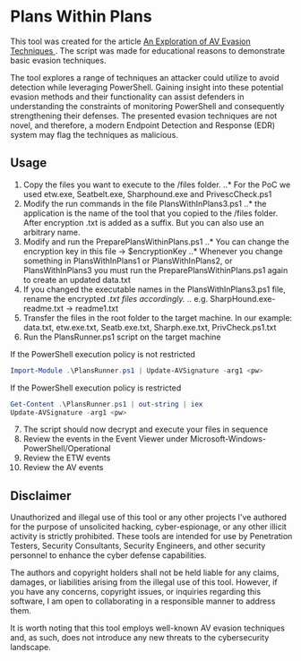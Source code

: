 # Plans Within Plans
This tool was created for the article [An Exploration of AV Evasion Techniques ](https://www.scip.ch/en/?labs.20230413). The script was made for educational reasons to demonstrate basic evasion techniques.

The tool explores a range of techniques an attacker could utilize to avoid detection while leveraging PowerShell. Gaining insight into these potential evasion methods and their functionality can assist defenders in understanding the constraints of monitoring PowerShell and consequently strengthening their defenses. The presented evasion techniques are not novel, and therefore, a modern Endpoint Detection and Response (EDR) system may flag the techniques as malicious.

## Usage
1. Copy the files you want to execute to the /files folder. 
..* For the PoC we used etw.exe, Seatbelt.exe, Sharphound.exe and PrivescCheck.ps1
2. Modify the run commands in the file PlansWithInPlans3.ps1
..* the application is the name of the tool that you copied to the /files folder. After encryption .txt is added as a suffix. But you can also use an arbitrary name.
3. Modify and run the PreparePlansWithinPlans.ps1
..* You can change the encryption key in this file -> $encryptionKey
..* Whenever you change something in PlansWithInPlans1 or PlansWithInPlans2, or PlansWithInPlans3 you must run the PreparePlansWithinPlans.ps1 again to create an updated data.txt
4. If you changed the executable names in the PlansWithInPlans3.ps1 file, rename the encrypted *.txt files accordingly.
..* e.g. SharpHound.exe-readme.txt -> readme1.txt
5. Transfer the files in the root folder to the target machine. In our example: data.txt, etw.exe.txt, Seatb.exe.txt, Sharph.exe.txt, PrivCheck.ps1.txt
6. Run the PlansRunner.ps1 script on the target machine

If the PowerShell execution policy is not restricted 
```Powershell
Import-Module .\PlansRunner.ps1 | Update-AVSignature -arg1 <pw>
```

If the PowerShell execution policy is restricted
```Powershell
Get-Content .\PlansRunner.ps1 | out-string | iex
Update-AVSignature -arg1 <pw>
```
7. The script should now decrypt and execute your files in sequence
8. Review the events in the Event Viewer under Microsoft-Windows-PowerShell/Operational
9. Review the ETW events
10. Review the AV events

## Disclaimer
Unauthorized and illegal use of this tool or any other projects I've authored for the purpose of unsolicited hacking, cyber-espionage, or any other illicit activity is strictly prohibited. These tools are intended for use by Penetration Testers, Security Consultants, Security Engineers, and other security personnel to enhance the cyber defense capabilities.

The authors and copyright holders shall not be held liable for any claims, damages, or liabilities arising from the illegal use of this tool. However, if you have any concerns, copyright issues, or inquiries regarding this software, I am open to collaborating in a responsible manner to address them.

It is worth noting that this tool employs well-known AV evasion techniques and, as such, does not introduce any new threats to the cybersecurity landscape.
